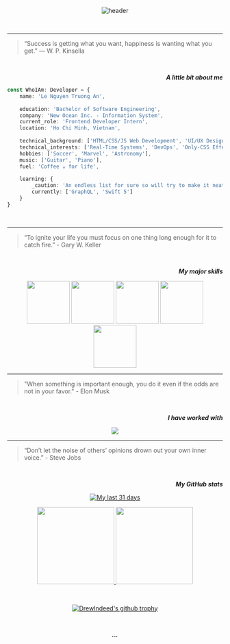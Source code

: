 <!-- [![Typing SVG](https://readme-typing-svg.herokuapp.com/?width=800&color=00e02d&lines=Hi+I'm+Andrew.+Let's+grow+together!+👨‍💻)](https://git.io/typing-
svg) -->

<div align="center">
    
![header](https://capsule-render.vercel.app/api?type=waving&color=gradient&height=368&section=header&text=Hi,%20I'm%20Andrew%20🙋🏻‍♂️&fontSize=90&animation=fadeIn&fontAlignY=36&desc=JavaScript%20and%20Web%20Development%20Enthusiast&descAlignY=55&descAlign=62)

</div>

<br>

<hr>

> “Success is getting what you want, happiness is wanting what you get.” ― W. P. Kinsella

<br>

<div align="right">
    
***A little bit about me***
    
</div>
    
```typescript
const WhoIAm: Developer = {
    name: 'Le Nguyen Truong An',  
    
    education: 'Bachelor of Software Engineering',
    company: 'New Ocean Inc. - Information System',
    current_role: 'Frontend Developer Intern',
    location: 'Ho Chi Minh, Vietnam',
    
    technical_background: ['HTML/CSS/JS Web Development', 'UI/UX Design'],
    technical_interests: ['Real-Time Systems', 'DevOps', 'Only-CSS Effects'],
    hobbies: ['Soccer', 'Marvel', 'Astronomy'],
    music: ['Guitar', 'Piano'],
    fuel: 'Coffee ☕️ for life',
    
    learning: {
        _caution: 'An endless list for sure so will try to make it neat',
        currently: ['GraphQL', 'Swift 5']
    }
}
```
<br>

<hr>

> “To ignite your life you must focus on one thing long enough for it to catch fire.” - Gary W. Keller
    
<br>   

<div align="right">
    
***My major skills***
    
</div>

<div align="center">
   
<img src="https://media3.giphy.com/media/XAxylRMCdpbEWUAvr8/200w.webp" width="100">
<img src="https://media3.giphy.com/media/fsEaZldNC8A1PJ3mwp/200w.webp" width="100">
<img src="https://media3.giphy.com/media/ln7z2eWriiQAllfVcn/200w.webp" width="100">
<img src="https://i.giphy.com/media/eNAsjO55tPbgaor7ma/200w.webp" width="100">
<img src="https://media3.giphy.com/media/kdFc8fubgS31b8DsVu/200w.webp" width="100">
    
</div>

<hr>

> "When something is important enough, you do it even if the odds are not in your favor." - Elon Musk

<br>

<div align="right">
    
***I have worked with***
    
</div>
    
<p align="center">
  <a href="https://skillicons.dev">
    <img src="https://skillicons.dev/icons?i=androidstudio,aws,bootstrap,c,cpp,codepen,html,css,django,dynamodb,docker,express,figma,firebase,gcp,git,graphql,heroku,idea,java,js,jquery,mongodb,mysql,nextjs,nodejs,php,postgres,py,react,redis,redux,sass,tailwind,ts,vscode&perline=12" />
  </a>
</p>

<hr>

> “Don’t let the noise of others’ opinions drown out your own inner voice.” - Steve Jobs

<br>

<div align="right">
    
***My GitHub stats***
    
</div>


<div align="center">
    
[![My last 31 days](https://activity-graph.herokuapp.com/graph?username=drewindeed&custom_title=My%20Last%2031%20Days&hide_border=false&bg_color=0d0c14&color=f5d545&line=03ffee&point=03ff18&radius=8)](https://github.com/ashutosh00710/github-readme-activity-graph)
    
<p align="center">
<a href="https://github.com/DrewIndeed">
  <img height="180em" src="https://github-readme-stats-eight-theta.vercel.app/api?username=drewindeed&show_icons=true&include_all_commits=true&count_private=true&bg_color=0d0c14&title_color=f5d545&text_color=fff"/>
  <img height="180em" src="https://github-readme-stats-eight-theta.vercel.app/api/top-langs/?username=drewindeed&layout=compact&langs_count=7&bg_color=0d0c14&title_color=f5d545&text_color=fff&exclude_repo=TeleFix,OOP_20201B,cosc2657-android-development,spring-data-jpa-tutorial&hide=java"/>
</a>
</p>

<br>
    
[![DrewIndeed's github trophy](https://github-profile-trophy.vercel.app/?username=drewindeed&column=4&margin-w=15&margin-h=15&theme=juicyfresh&title=Commits,PullRequest,Repositories,Followers)]([https://github.com/ryo-ma/github-profile-trophy](https://github.com/ryo-ma/github-profile-trophy))

</div>
    
<br>


<div align="center">
    
***...***
    
</div>
